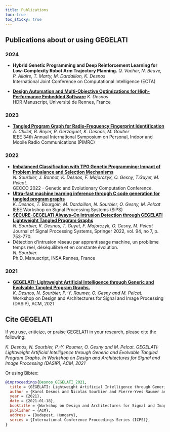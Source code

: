 ```yaml
---
title: Publications
toc: true
toc_sticky: true
---
```


## Publications about or using GEGELATI

### 2024
* **Hybrid Genetic Programming and Deep Reinforcement Learning for Low-Complexity Robot Arm Trajectory Planning.**
  _Q. Vacher, N. Beuve, P. Allaire, T. Marty, M. Dardaillon, K. Desnos_  
  International Joint Conference on Computational Intelligence (ECTA)

* [**Design Automation and Multi-Objective Optimizations for High-Performance Embedded Software**](https://hal.science/tel-04753066)
  _K. Desnos_  
  HDR Manuscript, Université de Rennes, France

### 2023
* [**Tangled Program Graph for Radio-Frequency Fingerprint Identification**](https://hal.science/hal-04211094/file/PIMRC_TPG_Chillet.pdf)  
  _A. Chillet, B. Boyer, R. Gerzaguet, K. Desnos, M. Gautier_  
  IEEE 34th Annual International Symposium on Personal, Indoor and Mobile Radio Communications (PIMRC)

### 2022
* [**Imbalanced Classification with TPG Genetic Programming: Impact of Problem Imbalance and Selection Mechanisms**](https://hal.science/hal-03699228v1/preview/imbalanced_classification_gecco.pdf)  
  _N. Sourbier, J. Bonnot, K. Desnos, F. Majorczyk, O. Gesny, T.Guyet, M. Pelcat._  
  GECCO 2022 - Genetic and Evolutionary Computation Conference.
* [**Ultra-fast machine learning inference through C code generation for tangled program graphs**](https://hal.science/hal-03845227/file/sips22.pdf)  
  _K. Desnos, T. Bourgoin, M. Dardaillon, N. Sourbier, O. Gesny, M. Pelcat_  
  IEEE Workshop on Signal Processing Systems (SiPS)
* [**SECURE-GEGELATI Always-On Intrusion Detection through GEGELATI Lightweight Tangled Program Graphs**](https://hal.science/hal-03554393v1/preview/JSPS_secure_gegelati.pdf)  
  _N. Sourbier, K. Desnos, T. Guyet, F. Majorczyk, O. Gesny, M. Pelcat_  
  Journal of Signal Processing Systems, Springer 2022, vol. 94, no 7, p. 753-770.
* Détection d'intrusion réseau par apprentissage machine, un problème temps réel, déséquilibré et en constante évolution.  
  _N. Sourbier._  
  Ph.D. Manuscript, INSA Rennes, France

### 2021
* [**GEGELATI: Lightweight Artificial Intelligence through Generic and Evolvable Tangled Program Graphs.**](https://arxiv.org/pdf/2012.08296)  
  _K. Desnos, N. Sourbier, P.-Y. Raumer, O. Gesny and M. Pelcat._  
  Workshop on Design and Architectures for Signal and Image Processing (DASIP), ACM, 2021 

## Cite GEGELATI
If you use, <s>criticize,</s> or praise GEGELATI in your research, please cite the following:

*K. Desnos, N. Sourbier, P.-Y. Raumer, O. Gesny and M. Pelcat. GEGELATI: Lightweight Artificial Intelligence through Generic and Evolvable Tangled Program Graphs. In Workshop on Design and Architectures for Signal and Image Processing (DASIP), ACM, 2021*

Or using Bibtex:
```bibtex
@inproceedings{Desnos_GEGELATI_2021,
  title = {GEGELATI: Lightweight Artificial Intelligence through Generic and Evolvable Tangled Program Graphs},
  author = {Karol Desnos and Nicolas Sourbier and Pierre-Yves Raumer and Olivier Gesny and Maxime Pelcat },
  year = {2021},
  date = {2021-01-18},
  booktitle = {Workshop on Design and Architectures for Signal and Image Processing (DASIP)},
  publisher = {ACM},
  address = {Budapest, Hungary},
  series = {International Conference Proceedings Series (ICPS)},
}
```




